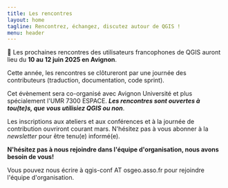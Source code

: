 ```yaml
---
title: Les rencontres
layout: home
tagline: Rencontrez, échangez, discutez autour de QGIS !
menu: header
---
```


📢 Les prochaines rencontres des utilisateurs francophones de QGIS auront lieu du **10 au 12 juin 2025 en Avignon**.

Cette année, les rencontres se clôtureront par une journée des contributeurs (traduction, documentation, code sprint).

Cet évènement sera co-organisé avec Avignon Université et plus spécialement l'UMR 7300 ESPACE. ***Les rencontres sont ouvertes à tou(te)s, que vous utilisiez QGIS ou non***.

Les inscriptions aux ateliers et aux conférences et à la journée de contribution ouvriront courant mars. N'hésitez pas à vous abonner à la *newsletter* pour être tenu(e) informé(e).

**N'hésitez pas à nous rejoindre dans l'équipe d'organisation, nous avons besoin de vous!**

Vous pouvez nous écrire à qgis-conf AT osgeo.asso.fr pour rejoindre l'équipe d'organisation.


